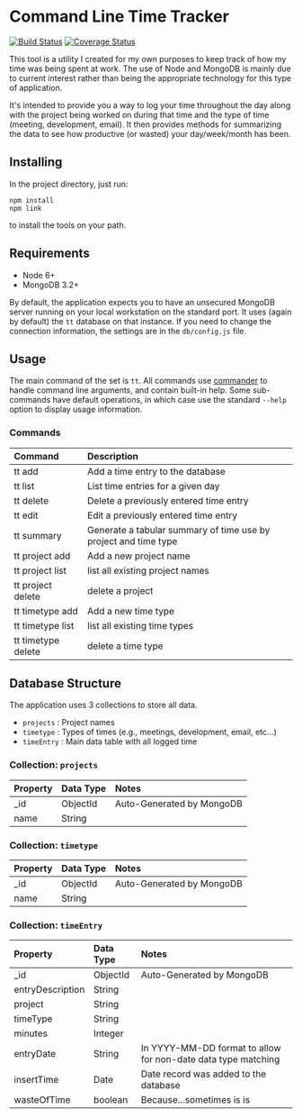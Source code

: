 # Command Line Time Tracker

[![Build Status](https://travis-ci.org/kellerj/command-line-time-tracker.svg?branch=master)](https://travis-ci.org/kellerj/command-line-time-tracker) [![Coverage Status](https://coveralls.io/repos/github/kellerj/command-line-time-tracker/badge.svg?branch=master)](https://coveralls.io/github/kellerj/command-line-time-tracker?branch=master)

This tool is a utility I created for my own purposes to keep track of how my time was being spent at work.  The use of Node and MongoDB is mainly due to current interest rather than being the appropriate technology for this type of application.

It's intended to provide you a way to log your time throughout the day along with the project being worked on during that time and the type of time (meeting, development, email).  It then provides methods for summarizing the data to see how productive (or wasted) your day/week/month has been.

## Installing

In the project directory, just run:

    npm install
    npm link

to install the tools on your path.

## Requirements

* Node 6+
* MongoDB 3.2+

By default, the application expects you to have an unsecured MongoDB server running on your local workstation on the standard port.  It uses (again by default) the `tt` database on that instance.  If you need to change the connection information, the settings are in the `db/config.js` file.

## Usage

The main command of the set is `tt`.  All commands use [commander](https://www.npmjs.com/package/commander) to handle command line arguments, and contain built-in help.  Some sub-commands have default operations, in which case use the standard `--help` option to display usage information.

### Commands

| Command            | Description                                                     |
|:-------------------|:----------------------------------------------------------------|
| tt add             | Add a time entry to the database                                |
| tt list            | List time entries for a given day                               |
| tt delete          | Delete a previously entered time entry                          |
| tt edit            | Edit a previously entered time entry                            |
| tt summary         | Generate a tabular summary of time use by project and time type |
| tt project add     | Add a new project name                                          |
| tt project list    | list all existing project names                                 |
| tt project delete  | delete a project                                                |
| tt timetype add    | Add a new time type                                             |
| tt timetype list   | list all existing time types                                    |
| tt timetype delete | delete a time type                                              |

## Database Structure

The application uses 3 collections to store all data.

* `projects` : Project names
* `timetype` : Types of times (e.g., meetings, development, email, etc...)
* `timeEntry` : Main data table with all logged time

### Collection: `projects`

| Property | Data Type | Notes                     |
|:---------|:----------|:--------------------------|
| _id      | ObjectId  | Auto-Generated by MongoDB |
| name     | String    |                           |

### Collection: `timetype`

| Property | Data Type | Notes                     |
|:---------|:----------|:--------------------------|
| _id      | ObjectId  | Auto-Generated by MongoDB |
| name     | String    |                           |

### Collection: `timeEntry`

| Property         | Data Type | Notes                                                         |
|:-----------------|:----------|:--------------------------------------------------------------|
| _id              | ObjectId  | Auto-Generated by MongoDB                                     |
| entryDescription | String    |                                                               |
| project          | String    |                                                               |
| timeType         | String    |                                                               |
| minutes          | Integer   |                                                               |
| entryDate        | String    | In YYYY-MM-DD format to allow for non-date data type matching |
| insertTime       | Date      | Date record was added to the database                         |
| wasteOfTime      | boolean   | Because...sometimes is is                                     |
